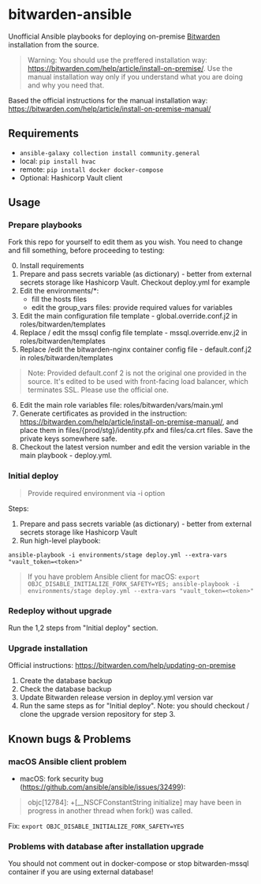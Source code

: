 # bitwarden-ansible

Unofficial Ansible playbooks for deploying on-premise [Bitwarden](https://bitwarden.com/) installation from the source.
> Warning: You should use the preffered installation way: https://bitwarden.com/help/article/install-on-premise/. Use the manual installation way only if you understand what you are doing and why you need that.

Based the official instructions for the manual installation way:
https://bitwarden.com/help/article/install-on-premise-manual/

## Requirements

- `ansible-galaxy collection install community.general`
- local: `pip install hvac`
- remote: `pip install docker docker-compose`
- Optional: Hashicorp Vault client


## Usage

### Prepare playbooks

Fork this repo for yourself to edit them as you wish.
You need to change and fill something, before proceeding to testing:

0. Install requirements
1. Prepare and pass secrets variable (as dictionary) - better from external secrets storage like Hashicorp Vault. Checkout deploy.yml for example
2. Edit the environments/*:
    - fill the hosts files
    - edit the group_vars files: provide required values for variables
3. Edit the main configuration file template - global.override.conf.j2 in roles/bitwarden/templates
4. Replace / edit the mssql config file template - mssql.override.env.j2 in roles/bitwarden/templates
5. Replace /edit the bitwarden-nginx container config file - default.conf.j2 in roles/bitwarden/templates
> Note: Provided default.conf 2 is not the original one provided in the source. It's edited to be used with front-facing load balancer, which terminates SSL. Please use the official one.
6. Edit the main role variables file: roles/bitwarden/vars/main.yml
7. Generate certificates as provided in the instruction: https://bitwarden.com/help/article/install-on-premise-manual/, and place them in files/{prod/stg}/identity.pfx and files/ca.crt files. Save the private keys somewhere safe.
8. Checkout the latest version number and edit the version variable in the main playbook - deploy.yml.


### Initial deploy

> Provide required environment via -i option

Steps:
1. Prepare and pass secrets variable (as dictionary) - better from external secrets storage like Hashicorp Vault
2. Run high-level playbook:
```
ansible-playbook -i environments/stage deploy.yml --extra-vars "vault_token=<token>"
```
> If you have problem Ansible client for macOS: `export OBJC_DISABLE_INITIALIZE_FORK_SAFETY=YES; ansible-playbook -i environments/stage deploy.yml --extra-vars "vault_token=<token>"`


### Redeploy without upgrade

Run the 1,2 steps from "Initial deploy" section.

### Upgrade installation

Official instructions: https://bitwarden.com/help/updating-on-premise

1. Create the database backup
2. Check the database backup
3. Update Bitwarden release version in deploy.yml version var
4. Run the same steps as for "Initial deploy". Note: you should checkout / clone the upgrade version repository for step 3.

## Known bugs & Problems

### macOS Ansible client problem
- macOS: fork security bug (https://github.com/ansible/ansible/issues/32499):
> objc[12784]: +[__NSCFConstantString initialize] may have been in progress in another thread when fork() was called.

Fix: `export OBJC_DISABLE_INITIALIZE_FORK_SAFETY=YES`

### Problems with database after installation upgrade

You should not comment out in docker-compose or stop bitwarden-mssql container if you are using external database!
